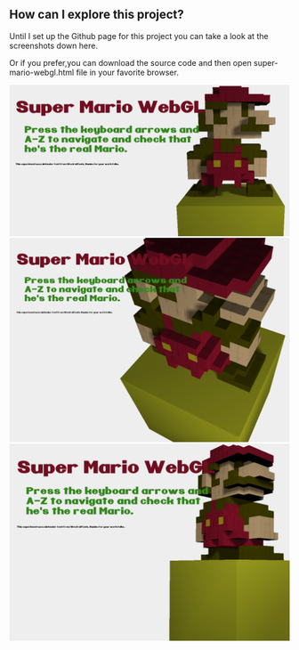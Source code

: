 
## How can I explore this project?

Until I set up the Github page for this project you can take a look at the screenshots down here.

Or if you prefer,you can download the source code and then open super-mario-webgl.html file in your favorite browser.

![](https://raw.githubusercontent.com/llucbrell/super-mario-webgl/master/captura1.png)
![](https://raw.githubusercontent.com/llucbrell/super-mario-webgl/master/captura3.png)
![](https://raw.githubusercontent.com/llucbrell/super-mario-webgl/master/captura2.png)
